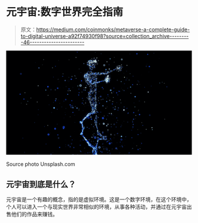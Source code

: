 # 元宇宙:数字世界完全指南

> 原文：<https://medium.com/coinmonks/metaverse-a-complete-guide-to-digital-universe-a92f74930f98?source=collection_archive---------46----------------------->

![](img/2f5abea3d28ec7f769eadf319c889fa2.png)

Source photo Unsplash.com

## 元宇宙到底是什么？

元宇宙是一个有趣的概念，指的是虚拟环境。这是一个数字环境，在这个环境中，个人可以进入一个与现实世界非常相似的环境，从事各种活动，并通过在元宇宙出售他们的作品来赚钱。